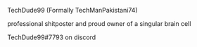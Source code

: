 TechDude99
(Formally TechManPakistani74)

professional shitposter and proud owner of a singular brain cell

TechDude99#7793 on discord

